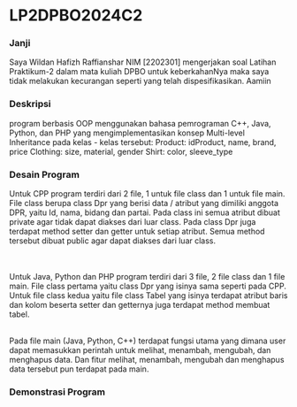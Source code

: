 <h1>LP2DPBO2024C2</h1>
<h3>Janji</h3>
Saya Wildan Hafizh Raffianshar NIM [2202301] mengerjakan soal Latihan Praktikum-2 dalam mata kuliah DPBO untuk keberkahanNya maka saya tidak melakukan kecurangan seperti yang telah dispesifikasikan. Aamiin

<h3>Deskripsi</h3>
program berbasis OOP menggunakan bahasa pemrograman C++, Java, Python, dan PHP yang mengimplementasikan konsep Multi-level Inheritance  pada kelas - kelas tersebut:
Product: idProduct, name, brand, price
Clothing: size, material, gender
Shirt: color, sleeve_type


<h3>Desain Program</h3>
Untuk CPP program terdiri dari 2 file, 1 untuk file class dan 1 untuk file main. File class berupa class Dpr yang berisi data / atribut yang dimiliki anggota DPR, yaitu Id, nama, bidang dan partai. Pada class ini semua atribut dibuat private agar tidak dapat diakses dari luar class. Pada class Dpr juga terdapat method setter dan getter untuk setiap atribut. Semua method tersebut dibuat public agar dapat diakses dari luar class.

<br><br>
Untuk Java, Python dan PHP program terdiri dari 3 file, 2 file class dan 1 file main. File class pertama yaitu class Dpr yang isinya sama seperti pada CPP. Untuk file class kedua yaitu file class Tabel yang isinya terdapat atribut baris dan kolom beserta setter dan getternya juga terdapat method membuat tabel.
<br><br>

Pada file main (Java, Python, C++) terdapat fungsi utama yang dimana user dapat memasukkan perintah untuk melihat, menambah, mengubah, dan menghapus data. Dan fitur melihat, menambah, mengubah dan menghapus data tersebut pun terdapat pada main.

<h3>Demonstrasi Program</h3>
